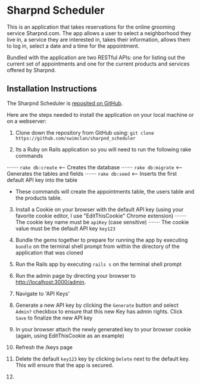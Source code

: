 # Sharpnd Scheduler

This is an application that takes reservations for the online grooming service Sharpnd.com.  The app allows a user to select a neighborhood they live in, a service they are interested in, takes their information, allows them to log in, select a date and a time for the appointment.

Bundled with the application are two RESTful APIs: one for listing out the current set of appointments and one for the current products and services offered by Sharpnd.

## Installation Instructions

The Sharpnd Scheduler is [reposited on GitHub](https://github.com/swimclan/sharpnd_scheduler).

Here are the steps needed to install the application on your local machine or on a webserver:

1. Clone down the repository from GitHub using: `git clone https://github.com/swimclan/sharpnd_scheduler`

2. Its a Ruby on Rails application so you will need to run the following rake commands

⋅⋅⋅⋅⋅⋅⋅ `rake db:create` <-- Creates the database
⋅⋅⋅⋅⋅⋅⋅ `rake db:migrate` <-- Generates the tables and fields
⋅⋅⋅⋅⋅⋅⋅ `rake db:seed` <-- Inserts the first default API key into the table

- These commands will create the appointments table, the users table and the products table.

3. Install a Cookie on your browser with the default API key (using your favorite cookie editor, I use "EditThisCookie" Chrome extension)
⋅⋅⋅⋅⋅⋅⋅ The cookie key name must be `apiKey` (case sensitive)
⋅⋅⋅⋅⋅⋅⋅ The cookie value must be the default API key `key123`

4. Bundle the gems together to prepare for running the app by executing `bundle` on the terminal shell prompt from within the directory of the application that was cloned

5. Run the Rails app by executing `rails s` on the terminal shell prompt

6. Run the admin page by directing your browser to [http://localhost:3000/admin](http://localhost:3000/admin).

7. Navigate to 'API Keys' 

8. Generate a new API key by clicking the `Generate` button and select `Admin?` checkbox to ensure that this new Key has admin rights.  Click `Save` to finalize the new API key

9. In your browser attach the newly generated key to your browser cookie (again, using EditThisCookie as an example)

10. Refresh the /keys page

11. Delete the default `key123` key by clicking `Delete` next to the default key.  This will ensure that the app is secured.

10. 
